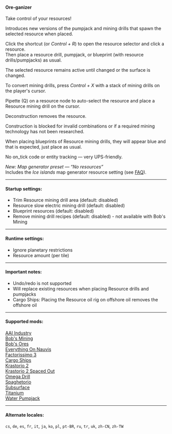 #### Ore-ganizer

Take control of your resources!

Introduces new versions of the pumpjack and mining drills that spawn the selected resource when placed.

Click the shortcut (or *Control + R*) to open the resource selector and click a resource.  
Then place a resource drill, pumpjack, or blueprint (with resource drills/pumpjacks) as usual.

The selected resource remains active until changed or the surface is changed.

To convert mining drills, press *Control + X* with a stack of mining drills on the player's cursor.

Pipette (Q) on a resource node to auto-select the resource and place a Resource mining drill on the cursor.  

Deconstruction removes the resource.

Construction is blocked for invalid combinations or if a required mining technology has not been researched.  

When placing blueprints of Resource mining drills, they will appear blue and that is expected, just place as usual.  

No on_tick code or entity tracking — very UPS-friendly.  

*New: Map generator preset — “No resources”*  
Includes the *Ice islands* map generator resource setting (see [FAQ](https://github.com/0n0w1c/Ore-ganizer/blob/main/faq.md)).  

---

#### Startup settings:
* Trim Resource mining drill area (default: disabled)  
* Resource slow electric mining drill (default: disabled)  
* Blueprint resources (default: disabled)  
* Remove mining drill recipes (default: disabled) - not available with Bob's Mining  

---

#### Runtime settings:
* Ignore planetary restrictions  
* Resource amount (per tile)

---

#### Important notes:
* Undo/redo is not supported  
* Will replace existing resources when placing Resource drills and pumpjacks  
* Cargo Ships: Placing the Resource oil rig on offshore oil removes the offshore oil

---

#### Supported mods:
[AAI Industry](https://mods.factorio.com/mod/aai-industry)  
[Bob's Mining](https://mods.factorio.com/mod/bobmining)  
[Bob's Ores](https://mods.factorio.com/mod/bobores)  
[Everything On Nauvis](https://mods.factorio.com/mod/EverythingOnNauvis)  
[Factorissimo 3](https://mods.factorio.com/mod/factorissimo-2-notnotmelon)  
[Cargo Ships](https://mods.factorio.com/mod/cargo-ships)  
[Krastorio 2](https://mods.factorio.com/mod/Krastorio2)  
[Krastorio 2 Spaced Out](https://mods.factorio.com/mod/Krastorio2-spaced-out)  
[Omega Drill](https://mods.factorio.com/mod/OmegaDrill)  
[Spaghetorio](https://mods.factorio.com/mod/Spaghetorio)  
[Subsurface](https://mods.factorio.com/mod/Subsurface)  
[Titanium](https://mods.factorio.com/mod/bztitanium)  
[Water Pumpjack](https://mods.factorio.com/mod/water-pumpjack)  

---

#### Alternate locales:  
`cs`, `de`, `es`, `fr`, `it`, `ja`, `ko`, `pl`, `pt-BR`, `ru`, `tr`, `uk`, `zh-CN`, `zh-TW`  

